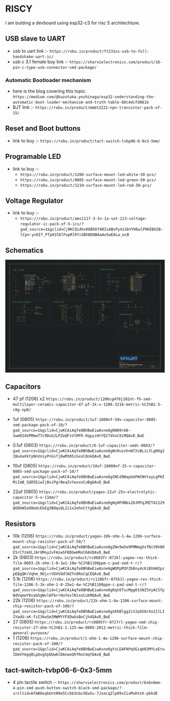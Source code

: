 # RISCY

I am bulding a devboard using esp32-c3 for risc 5 architechture.

## USB slave to UART

- usb to uart link :-
  `https://robu.in/product/ft231xs-usb-to-full-handshake-uart-ic/`
- usb c 3.1 female buy link :-
  `https://sharvielectronics.com/product/16-pin-c-type-usb-connector-smd-package/`

### Automatic Bootloader mechanism

- here is the blog covering this topic:
  `https://medium.com/@kazutaka.yoshinaga/esp32-understanding-the-automatic-boot-loader-mechanism-and-truth-table-68c4dcfd081b`
- BJT link :-
  `https://robu.in/product/mmbt2222-npn-transistor-pack-of-15/`

## Reset and Boot buttons

- link to buy :-
  `https://robu.in/product/tact-switch-tvbp06-6-0x3-5mm/`

## Programable LED

- link to buy :-
  - `https://robu.in/product/1206-surface-mount-led-white-50-pcs/`
  - `https://robu.in/product/0805-surface-mount-led-green-50-pcs/`
  - `https://robu.in/product/1210-surface-mount-led-red-50-pcs/`

## Voltage Regulator

- link to buy :-
  - `https://robu.in/product/ams1117-3-3v-1a-sot-223-voltage-regulator-ic-pack-of-5-ics/?gad_source=1&gclid=Cj0KCQiAhvK8BhDfARIsABsPy4iSbVYHEwlP9KEBU2B-lCpn-yx6If_Pfp03lKlFopRlRfcGBhBD0BAaAo5wEALw_wcB`

## Schematics

![Schematics](https://raw.githubusercontent.com/sphuro/Riscy/refs/heads/main/sources/riscy.svg)

## Capacitors

- 47 pf (1206) x2
  `https://robu.in/product/1206cg470j102nt-fh-smd-multilayer-ceramic-capacitor-47-pf-1k-v-1206-3216-metric-%C2%B1-5-c0g-np0/`

- 1uf (0805)
  `https://robu.in/product/1uf-1000nf-50v-capacitor-0805-smd-package-pack-of-10/?gad_source=1&gclid=CjwKCAiAqfe8BhBwEiwAsne6gRW89rA8-Swm024kPMmwT7c9DuGJLPZeQFsVlMFR-OqpyiHtYQ1T4hoC8iMQAvD_BwE`

- 0.1uf (0603)
  `https://robu.in/product/0-1uf-capacitor-smdc-0603/?gad_source=1&gclid=CjwKCAiAqfe8BhBwEiwAsne6gWn9uzvhnW72vBLiLfLgH6g2IBu4aXkYyNnVniyPnGsfjDwM305cGxoC8nkQAvD_BwE`
- 10uf (0805)
  `https://robu.in/product/10uf-10000nf-25-v-capacitor-0805-smd-package-pack-of-10/?gad_source=1&gclid=CjwKCAiAqfe8BhBwEiwAsne6gSNCd9WapUePWtNVtayLgPHIMiImB_SQO5EiwIjBxiPgrBeaZvYwxxoCuBgQAvD_BwE`

- 22uf (0805)
  `https://robu.in/product/yageo-22uf-25v-electrolytic-capacitor-5-x-11mm/?gad_source=1&gclid=CjwKCAiAqfe8BhBwEiwAsne6gWyHPdNbx2DJMTqJMZTA1229QODbWIoOOmdcEkEg3BOqxQL2i1x2ehoCttgQAvD_BwE`

## Resistors

- 10k (1206)
  `https://robu.in/product/yageo-10k-ohm-1-4w-1206-surface-mount-chip-resistor-pack-of-50/?gad_source=1&gclid=CjwKCAiAqfe8BhBwEiwAsne6gZWv9w5e9PMNmgXxTNiYDh80E5rCTzmXLJArUMoy2vFAzwSFBDGwHRoCKAUQAvD_BwE`
- 2k (0603)
  `https://robu.in/product/rc0603fr-072kl-yageo-res-thick-film-0603-2k-ohm-1-0-1w1-10w-%C2%B1100ppm-c-pad-smd-t-r/?gad_source=1&gclid=CjwKCAiAqfe8BhBwEiwAsne6gWDPpM3FZ68ny4cKiBX4H2pzpEQgQKrVqhm_9OjcrVDXVOdlWZfx0RoCqCEQAvD_BwE`
- 5.1k (1206)
  `https://robu.in/product/rc1206fr-075k1l-yageo-res-thick-film-1206-5-1k-ohm-1-0-25w1-4w-%C2%B1100ppm-c-pad-smd-t-r/?gad_source=1&gclid=CjwKCAiAqfe8BhBwEiwAsne6gRqt6TucMgg01SNZ5VyACSfpWdVqewY8vab5gWvl6FbrrHuYexlRzxoCukMQAvD_BwE`
- 22k (1206)
  `https://robu.in/product/22k-ohm-1-4w-1206-surface-mount-chip-resistor-pack-of-100/?gad_source=1&gclid=CjwKCAiAqfe8BhBwEiwAsne6gS6hBlgg2iVJp858rXo21lLIIVadU-xK-fzI3kwSm3MWMYYFXDwUsBoCjh4QAvD_BwE`
- 27 (0805)
  `https://robu.in/product/rc0805fr-0727rl-yageo-smd-chip-resistor-27-ohm-%C2%B1-1-125-mw-0805-2012-metric-thick-film-general-purpose/`
- 1 (1206)
  `https://robu.in/product/1-ohm-1-4w-1206-surface-mount-chip-resistor-pack-of-100/?gad_source=1&gclid=CjwKCAiAqfe8BhBwEiwAsne6gYzLEAPAPqUGiqb02MYLoErwIDmVYmgq0LpQvgXpQUw6lDAnweQhTRoCmqYQAvD_BwE`

## tact-switch-tvbp06-6-0x3-5mm

- 4 pin tactile switch :-
  `https://sharvielectronics.com/product/6x6x6mm-4-pin-smd-push-button-switch-black-smd-package/?srsltid=AfmBOoqkUntN9e5Ccbb3nGcXEwSu-7Jxecq2lp09xIixMuHtoX-pbkdE`
